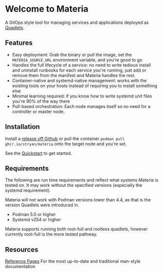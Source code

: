 # Welcome to Materia

A GitOps style tool for managing services and applications deployed as [Quadlets](https://docs.podman.io/en/latest/markdown/podman-systemd.unit.5.html).

## Features

- Easy deployment: Grab the binary or pull the image, set the `MATERIA_SOURCE_URL` environment variable, and you're good to go
- Handles the full lifecycle of a service: no need to write tedious install and uninstall runbooks for each service you're running, just add or remove them from the manifest and Materia handles the rest.
- Container-native and systemd-native management: works with the existing tools on your hosts instead of requiring you to install something else
- Minimal learning required: if you know how to write systemd unit files you're 90% of the way there
- Pull-based orchestration: Each node manages itself so no need for a controller or master node.


## Installation

Install a [release off Github](https://github.com/stryan/materia/releases/latest) or pull the container `podman pull ghcr.io/stryan/materia` onto the target node and you're set.

See the [Quickstart](quickstart.md) to get started.

## Requirements

The following are run time requirements and reflect what systems Materia is tested on. It may work without the specified versions (especially the systemd requirement).

Materia will not work with Podman versions lower than 4.4, as that is the version Quadlets were introduced in.

- Podman 5.0 or higher
- Systemd v254 or higher

Materia supports running both root-full and rootless quadlets, however currently root-full is the more tested pathway.

## Resources

[Reference Pages](./reference/index.md) For the most up-to-date and traditional man-style documentation
